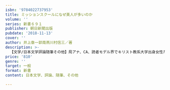 ```yaml
---
isbn: '9784022737953'
title: ミッションスクールになぜ美人が多いのか
volume: ''
series: 新書６９１
publisher: 朝日新聞出版
pubdate: '2018-11-13'
cover: ''
author: 井上章一郭南燕川村信三／著
description: >-
  【文学/日本文学評論随筆その他】局アナ、CA、読者モデル界でキリスト教系大学出身女性たちの活躍が目立つ。「美人論」の井上が提起したキリスト教と美人の関係を、川村は日本のミッション系女子教育が採った才色兼備路線が成功し、郭は日本に流れるキリスト教への憧れを検証して、新文化論が誕生。
price: '810'
genre: ''
target: 一般
format: 新書
content: 日本文学、評論、随筆、その他

---
```


